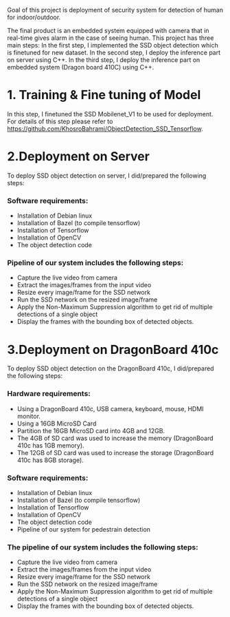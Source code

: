 Goal of this project is deployment of security system for detection of human for indoor/outdoor.

The final product is an embedded system equipped with camera that in real-time gives alarm in the case of seeing human. 
This project has three main steps: 
In the first step, I implemented the SSD object detection which is finetuned for new dataset. 
In the second step, I deploy the inference part on server using C++.
In the third step, I deploy the inference part on embedded system (Dragon board 410C) using C++.


# 1. Training & Fine tuning of Model 
In this step, I finetuned the SSD Mobilenet_V1 to be used for deployment. 
For details of this step please refer to https://github.com/KhosroBahrami/ObjectDetection_SSD_Tensorflow.




# 2.Deployment on Server
To deploy SSD object detection on server, I did/prepared the following steps:

### Software requirements:
- Installation of Debian linux
- Installation of Bazel (to compile tensorflow)
- Installation of Tensorflow
- Installation of OpenCV
- The object detection code

### Pipeline of our system includes the following steps:

- Capture the live video from camera
- Extract the images/frames from the input video
- Resize every image/frame for the SSD network
- Run the SSD network on the resized image/frame
- Apply the Non-Maximum Suppression algorithm to get rid of multiple detections of a single object
- Display the frames with the bounding box of detected objects.




# 3.Deployment on DragonBoard 410c
To deploy SSD object detection on the DragonBoard 410c, I did/prepared the following steps:

### Hardware requirements:
- Using a DragonBoard 410c, USB camera, keyboard, mouse, HDMI monitor.
- Using a 16GB MicroSD Card
- Partition the 16GB MicroSD card into 4GB and 12GB.
- The 4GB of SD card was used to increase the memory (DragonBoard 410c has 1GB memory).
- The 12GB of SD card was used to increase the storage (DragonBoard 410c has 8GB storage).

### Software requirements:
- Installation of Debian linux
- Installation of Bazel (to compile tensorflow)
- Installation of Tensorflow
- Installation of OpenCV
- The object detection code
- Pipeline of our system for pedestrain detection

### The pipeline of our system includes the following steps:

- Capture the live video from camera
- Extract the images/frames from the input video
- Resize every image/frame for the SSD network
- Run the SSD network on the resized image/frame
- Apply the Non-Maximum Suppression algorithm to get rid of multiple detections of a single object
- Display the frames with the bounding box of detected objects.

